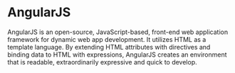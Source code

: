 # AngularJS

AngularJS is an open-source, JavaScript-based, front-end web application framework for dynamic web app development. It utilizes HTML as a template language. By extending HTML attributes with directives and binding data to HTML with expressions, AngularJS creates an environment that is readable, extraordinarily expressive and quick to develop.

